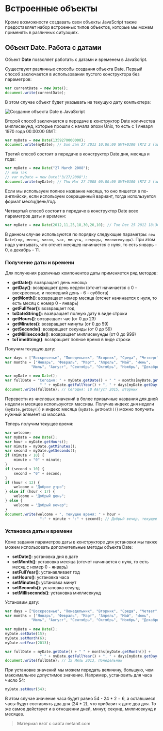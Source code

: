 # Встроенные объекты

Кроме возможности создавать свои объекты JavaScript также предоставляет набор встроенных типов объектов, которые мы можем применять в различных ситуациях.

## Объект Date. Работа с датами

Объект **Date** позволяет работать с датами и временем в JavaScript.

Существуют различные способы создания объекта Date. Первый способ заключается в использовании пустого конструктора без параметров:

```js
var currentDate = new Date();
document.write(currentDate);
```

В этом случае объект будет указывать на текущую дату компьютера:

![Создание объекта Date в JavaScript](https://metanit.com/web/javascript/pics/4.1.png)

Второй способ заключается в передаче в конструктор Date количества миллисекунд, которые прошли с начала эпохи Unix, то есть с 1 января 1970 года 00:00:00 GMT:

```js
var myDate = new Date(1359270000000);
document.write(myDate); // Sun Jan 27 2013 10:00:00 GMT+0300 (RTZ 2 (зима))
```

Третий способ состоит в передаче в конструктор Date дня, месяца и года:

```js
var myDate = new Date("27 March 2008");
// или так
// var myDate = new Date("3/27/2008");
document.write(myDate); // Thu Mar 27 2008 00:00:00 GMT+0300 (RTZ 2 (зима))
```

Если мы используем полное название месяца, то оно пишется в по-английски, если используем сокращенный вариант, тогда используется формат месяц/день/год.

Четвертый способ состоит в передаче в конструктор Date всех параметров даты и времени:

```js
var myDate = new Date(2012,11,25,18,30,20,10); // Tue Dec 25 2012 18:30:20 GMT+0300 (RTZ 2 (зима))
```

В данном случае используются по порядку следующие параметры: `new Date(год, месяц, число, час, минуты, секунды, миллисекунды)`. При этом надо учитывать, что отсчет месяцев начинается с нуля, то есть январь - 0, а декабрь - 11.

### Получение даты и времени

Для получения различных компонентов даты применяется ряд методов:
- **getDate()**: возвращает день месяца
- **getDay()**: возвращает день недели (отсчет начинается с 0 - воскресенье, и последний день - 6 - суббота)
- **getMonth()**: возвращает номер месяца (отсчет начинается с нуля, то есть месяц с номер 0 - январь)
- **getFullYear()**: возвращает год
- **toDateString()**: возвращает полную дату в виде строки
- **getHours()**: возвращает час (от 0 до 23)
- **getMinutes()**: возвращает минуты (от 0 до 59)
- **getSeconds()**: возвращает секунды (от 0 до 59)
- **getMilliseconds()**: возвращает миллисекунды (от 0 до 999)
- **toTimeString()**: возвращает полное время в виде строки

Получим текущую дату:

```js
var days = ["Воскресенье", "Понедельник", "Вторник", "Среда", "Четверг", "Пятница", "Суббота"];
var months = ["Январь", "Февраль", "Март", "Апрель", "Май", "Июнь", 
            "Июль", "Август", "Сентябрь", "Октябрь", "Ноябрь", "Декабрь"];
            
var myDate = new Date();
var fullDate = "Сегодня: " + myDate.getDate() + " " + months[myDate.getMonth()] + 
                " " + myDate.getFullYear() + ", " + days[myDate.getDay()];
document.write(fullDate); // Сегодня: 18 Август 2015, Вторник
```

Перевести из числовых значений в более привычные названия для дней недели и месяцев используются массивы. Получив индекс дня недели (`myDate.getDay()`) и индекс месяца (`myDate.getMonth()`) можно получить нужный элемент из массива.

Теперь получим текущее время:

```js
var welcome;
var myDate = new Date();
var hour = myDate.getHours();
var minute = myDate.getMinutes();
var second = myDate.getSeconds();
if (minute < 10) {
    minute = "0" + minute;
}
if (second < 10) {
    second = "0" + second;
}
if (hour < 12) {
    welcome = "Доброе утро";
} else if (hour < 17) {
    welcome = "Добрый день";
} else {
    welcome = "Добрый вечер";
}
document.write(welcome + ", текущее время: " + hour + 
                ":" + minute + ":" + second); // Добрый вечер, текущее время: 22:50:39
```

### Установка даты и времени

Коме задания параметров даты в конструкторе для установки мы также можем использовать дополнительные методы объекта Date:
- **setDate()**: установка дня в дате
- **setMonth()**: уставовка месяца (отсчет начинается с нуля, то есть месяц с номер 0 - январь)
- **setFullYear()**: устанавливает год
- **setHours()**: установка часа
- **setMinutes()**: установка минут
- **setSeconds()**: установка секунд
- **setMilliseconds()**: установка миллисекунд

Установим дату:

```js
var days = ["Воскресенье", "Понедельник", "Вторник", "Среда", "Четвег", "Пятница", "Суббота"];
var months = ["Январь", "Февраль", "Март", "Апрель", "Май", "Июнь", 
            "Июль", "Август", "Сентябрь", "Октябрь", "Ноябрь", "Декабрь"];
            
var myDate = new Date();
myDate.setDate(15);
myDate.setMonth(6);
myDate.setYear(2013);

var fullDate = myDate.getDate() + " " + months[myDate.getMonth()] + 
                " " + myDate.getFullYear() + ", " + days[myDate.getDay()];
document.write(fullDate); // 15 Июль 2013, Понедельник
```

При установке значений мы можем передать величину, большую, чем максимальное допустимое значение. Например, установить для часа число 54:

```js
myDate.setHour(54);
```

В этом случае значение часа будет равно 54 - 24 * 2 = 6, а оставшиеся часы будут составлять два дня (24 * 2), что прибавит к дате два дня. То же самое действует и в отношении дней, минут, секунд, миллисекунд и месяцев.


> Материал взят с сайта metanit.com